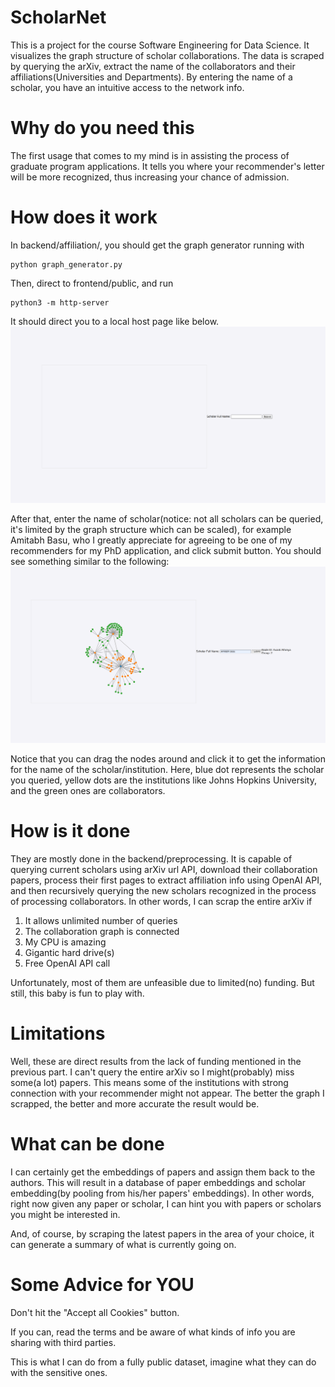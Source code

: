 # ScholarNet
This is a project for the course Software Engineering for Data Science. It visualizes the graph structure of scholar collaborations. The data is scraped by querying the arXiv, extract the name of the collaborators and their affiliations(Universities and Departments). By entering the name of a scholar, you have an intuitive access to the network info. 

# Why do you need this
The first usage that comes to my mind is in assisting the process of graduate program applications. It tells you where your recommender's letter will be more recognized, thus increasing your chance of admission. 

# How does it work
In backend/affiliation/, you should get the graph generator running with
```
python graph_generator.py
```

Then, direct to frontend/public, and run 
```
python3 -m http-server
```

It should direct you to a local host page like below. 
![Start Page](img/start_page.png)

After that, enter the name of scholar(notice: not all scholars can be queried, it's limited by the graph structure which can be scaled), for example Amitabh Basu, who I greatly appreciate for agreeing to be one of my recommenders for my PhD application, and click submit button. You should see something similar to the following:
![Graph Example](img/result.png)

Notice that you can drag the nodes around and click it to get the information for the name of the scholar/institution. Here, blue dot represents the scholar you queried, yellow dots are the institutions like Johns Hopkins University, and the green ones are collaborators. 

# How is it done
They are mostly done in the backend/preprocessing. It is capable of querying current scholars using arXiv url API, download their collaboration papers, process their first pages to extract affiliation info using OpenAI API, and then recursively querying the new scholars recognized in the process of processing collaborators. In other words, I can scrap the entire arXiv if 

1. It allows unlimited number of queries
2. The collaboration graph is connected
3. My CPU is amazing
4. Gigantic hard drive(s)
5. Free OpenAI API call

Unfortunately, most of them are unfeasible due to limited(no) funding. But still, this baby is fun to play with. 

# Limitations
Well, these are direct results from the lack of funding mentioned in the previous part. I can't query the entire arXiv so I might(probably) miss some(a lot) papers. This means some of the institutions with strong connection with your recommender might not appear. The better the graph I scrapped, the better and more accurate the result would be.

# What can be done
I can certainly get the embeddings of papers and assign them back to the authors. This will result in a database of paper embeddings and scholar embedding(by pooling from his/her papers' embeddings). In other words, right now given any paper or scholar, I can hint you with papers or scholars you might be interested in. 

And, of course, by scraping the latest papers in the area of your choice, it can generate a summary of what is currently going on.

# Some Advice for YOU
Don't hit the "Accept all Cookies" button.

If you can, read the terms and be aware of what kinds of info you are sharing with third parties.

This is what I can do from a fully public dataset, imagine what they can do with the sensitive ones.

